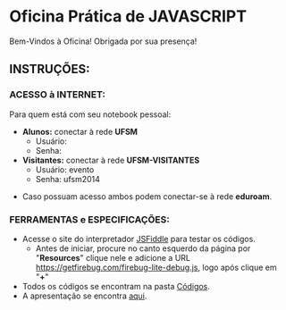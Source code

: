 # Oficina Prática de JAVASCRIPT

Bem-Vindos à Oficina! Obrigada por sua presença!

## INSTRUÇÕES:

### ACESSO à INTERNET:

Para quem está com seu notebook pessoal:

- **Alunos:** conectar à rede **UFSM**  
    - Usuário: <seu CPF>
    - Senha: <sua senha dos portais>
- **Visitantes:** conectar à rede **UFSM-VISITANTES**
    - Usuário: evento  
    - Senha: ufsm2014
* Caso possuam acesso ambos podem conectar-se à rede **eduroam**.

### FERRAMENTAS e ESPECIFICAÇÕES:

- Acesse o site do interpretador [JSFiddle](https://jsfiddle.net) para testar os códigos.  
    - Antes de iniciar, procure no canto esquerdo da página por "**Resources**" clique nele e adicione a URL https://getfirebug.com/firebug-lite-debug.js, logo após clique em "**+**"
- Todos os códigos se encontram na pasta [Códigos](Códigos).
- A apresentação se encontra [aqui](Oficina_Prática_de_JavaScript_Dia_1.pdf).
